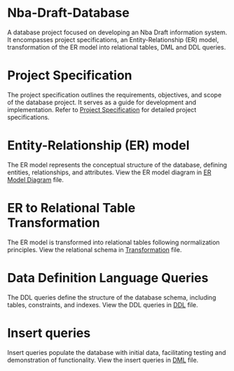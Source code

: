 # Nba-Draft-Database
A database project focused on developing an Nba Draft information system. It encompasses project specifications, an Entity-Relationship (ER) model, transformation of the ER model into relational tables, DML and DDL queries.

# Project Specification
The project specification outlines the requirements, objectives, and scope of the database project. It serves as a guide for development and implementation. Refer to [Project Specification](Vukasin_Dokmanovic_RA_89_2020_Finalno.docx) for detailed project specifications.

# Entity-Relationship (ER) model
The ER model represents the conceptual structure of the database, defining entities, relationships, and attributes. View the ER model diagram in [ER Model Diagram](Vukasin_Dokmanovic_RA_89_2020_EER_Finalno.png) file.

# ER to Relational Table Transformation
The ER model is transformed into relational tables following normalization principles. View the relational schema in [Transformation](Vukasin_Dokmanovic_RA_89_2020_Prevodjenje_Finalno.pdf) file.

# Data Definition Language Queries
The DDL queries define the structure of the database schema, including tables, constraints, and indexes. View the DDL queries in [DDL](Vukasin_Dokmanovic_RA_89_2020.ddl) file.

# Insert queries
Insert queries populate the database with initial data, facilitating testing and demonstration of functionality. View the insert queries in [DML](Vukasin_Dokmanovc_RA_89_2020.sql) file.
